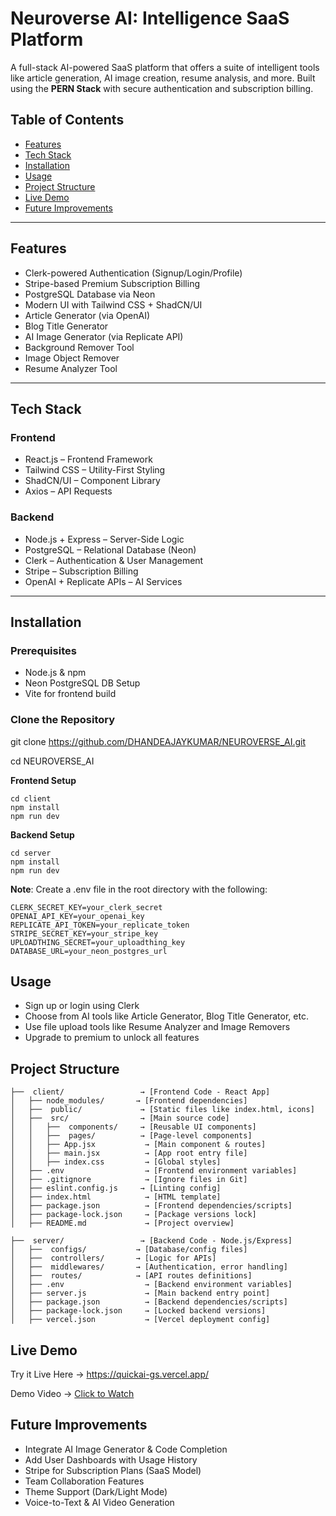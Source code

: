 # Neuroverse AI: Intelligence SaaS Platform

A full-stack AI-powered SaaS platform that offers a suite of intelligent tools
like article generation, AI image creation, resume analysis, and more. 
Built using the **PERN Stack** with secure authentication and subscription billing.

##  Table of Contents

- [Features](#features)
- [Tech Stack](#tech-stack)
- [Installation](#installation)
- [Usage](#usage)
- [Project Structure](#project-structure)
- [Live Demo](#live-demo)
- [Future Improvements](#future-improvements)

---

##  Features

<ul>
  <li>Clerk-powered Authentication (Signup/Login/Profile)</li>
  <li>Stripe-based Premium Subscription Billing</li>
  <li>PostgreSQL Database via Neon</li>
  <li>Modern UI with Tailwind CSS + ShadCN/UI</li>
  <li>Article Generator (via OpenAI)</li>
  <li>Blog Title Generator</li>
  <li>AI Image Generator (via Replicate API)</li>
  <li>Background Remover Tool</li>
  <li>Image Object Remover</li>
  <li>Resume Analyzer Tool</li>
</ul>

---

##  Tech Stack

### Frontend
<ul>
 <li>React.js – Frontend Framework</li>
 <li>Tailwind CSS – Utility-First Styling</li>
 <li>ShadCN/UI – Component Library</li>
 <li>Axios – API Requests</li>
</ul>

### Backend
<ul>
 <li>Node.js + Express – Server-Side Logic</li>
 <li>PostgreSQL – Relational Database (Neon)</li>
 <li>Clerk – Authentication & User Management</li>
 <li>Stripe – Subscription Billing</li>
 <li>OpenAI + Replicate APIs – AI Services</li>
</ul>

---

##  Installation

### Prerequisites
<ul>
<li>Node.js & npm</li>
<li>Neon PostgreSQL DB Setup</li>
<li>Vite for frontend build</li>
</ul>

### Clone the Repository

git clone https://github.com/DHANDEAJAYKUMAR/NEUROVERSE_AI.git

cd NEUROVERSE_AI

**Frontend Setup**
```
cd client
npm install
npm run dev
```
**Backend Setup**
```
cd server
npm install
npm run dev
```
**Note**: Create a .env file in the root directory with the following:

```
CLERK_SECRET_KEY=your_clerk_secret
OPENAI_API_KEY=your_openai_key
REPLICATE_API_TOKEN=your_replicate_token
STRIPE_SECRET_KEY=your_stripe_key
UPLOADTHING_SECRET=your_uploadthing_key
DATABASE_URL=your_neon_postgres_url
```

## Usage
<ul>
<li>Sign up or login using Clerk</li>
 <li>Choose from AI tools like Article Generator, Blog Title Generator, etc.</li>
 <li>Use file upload tools like Resume Analyzer and Image Removers</li>
 <li>Upgrade to premium to unlock all features</li>
 </ul>


## Project Structure
```
├──  client/                 → [Frontend Code - React App]
│   ├── node_modules/       → [Frontend dependencies]
│   ├──  public/             → [Static files like index.html, icons]
│   ├──  src/                → [Main source code]
│   │   ├──  components/     → [Reusable UI components] 
│   │   ├──  pages/          → [Page-level components] 
│   │   ├── App.jsx           → [Main component & routes] 
│   │   ├── main.jsx          → [App root entry file] 
│   │   ├── index.css         → [Global styles] 
│   ├── .env                  → [Frontend environment variables] 
│   ├── .gitignore            → [Ignore files in Git] 
│   ├── eslint.config.js     → [Linting config] 
│   ├── index.html            → [HTML template] 
│   ├── package.json          → [Frontend dependencies/scripts] 
│   ├── package-lock.json     → [Package versions lock] 
│   ├── README.md             → [Project overview] 

├──  server/                 → [Backend Code - Node.js/Express]
│   ├──  configs/           → [Database/config files] 
│   ├──  controllers/       → [Logic for APIs] 
│   ├──  middlewares/       → [Authentication, error handling]
│   ├──  routes/            → [API routes definitions] 
│   ├── .env                  → [Backend environment variables] 
│   ├── server.js             → [Main backend entry point] 
│   ├── package.json          → [Backend dependencies/scripts] 
│   ├── package-lock.json     → [Locked backend versions] 
│   ├── vercel.json           → [Vercel deployment config] 

```




## Live Demo
<p>Try it Live Here → <a href="https://neuroverse-ai-blond.vercel.app/" target="_blank">
https://quickai-gs.vercel.app/</a></p>
Demo Video
→ <a href="https://drive.google.com/file/d/1XCuUwn24CenQydvDWCmekKhsERpMIKEd/view?usp=drive_link" target="_blank">Click to Watch</a>


## Future Improvements
<ul>
  <li>Integrate AI Image Generator & Code Completion</li>
  <li>Add User Dashboards with Usage History</li>
  <li>Stripe for Subscription Plans (SaaS Model)</li>
  <li>Team Collaboration Features</li>
  <li>Theme Support (Dark/Light Mode)</li>
  <li>Voice-to-Text & AI Video Generation</li>
</ul>
